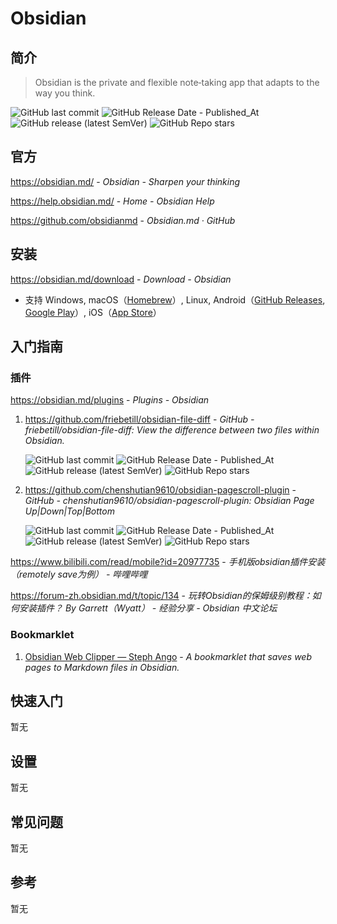 # Obsidian

## 简介

> Obsidian is the private and flexible note‑taking app that adapts to the way you think.

![GitHub last commit](https://img.shields.io/github/last-commit/obsidianmd/obsidian-releases?logo=github&color=blue)
![GitHub Release Date - Published_At](https://img.shields.io/github/release-date/obsidianmd/obsidian-releases?display_date=published_at&logo=github)
![GitHub release (latest SemVer)](https://img.shields.io/github/v/release/obsidianmd/obsidian-releases?logo=github)
![GitHub Repo stars](https://img.shields.io/github/stars/obsidianmd/obsidian-releases?style=social)

## 官方

https://obsidian.md/ - *Obsidian - Sharpen your thinking*

https://help.obsidian.md/ - *Home - Obsidian Help*

https://github.com/obsidianmd - *Obsidian.md · GitHub*

## 安装

https://obsidian.md/download - *Download - Obsidian*

- 支持 Windows, macOS（[Homebrew](https://formulae.brew.sh/cask/obsidian)）, Linux, Android（[GitHub Releases](https://github.com/obsidianmd/obsidian-releases/releases/), [Google Play](https://play.google.com/store/apps/details?id=md.obsidian)）, iOS（[App Store](https://apps.apple.com/us/app/obsidian-connected-notes/id1557175442)）

## 入门指南

### 插件

https://obsidian.md/plugins - *Plugins - Obsidian*

1. https://github.com/friebetill/obsidian-file-diff - *GitHub - friebetill/obsidian-file-diff: View the difference between two files within Obsidian.*

    ![GitHub last commit](https://img.shields.io/github/last-commit/friebetill/obsidian-file-diff?logo=github&color=blue)
    ![GitHub Release Date - Published_At](https://img.shields.io/github/release-date/friebetill/obsidian-file-diff?display_date=published_at&logo=github)
    ![GitHub release (latest SemVer)](https://img.shields.io/github/v/release/friebetill/obsidian-file-diff?logo=github)
    ![GitHub Repo stars](https://img.shields.io/github/stars/friebetill/obsidian-file-diff?style=social)

2. https://github.com/chenshutian9610/obsidian-pagescroll-plugin - *GitHub - chenshutian9610/obsidian-pagescroll-plugin: Obsidian Page Up|Down|Top|Bottom*

    ![GitHub last commit](https://img.shields.io/github/last-commit/chenshutian9610/obsidian-pagescroll-plugin?logo=github&color=blue)
    ![GitHub Release Date - Published_At](https://img.shields.io/github/release-date/chenshutian9610/obsidian-pagescroll-plugin?display_date=published_at&logo=github)
    ![GitHub release (latest SemVer)](https://img.shields.io/github/v/release/chenshutian9610/obsidian-pagescroll-plugin?logo=github)
    ![GitHub Repo stars](https://img.shields.io/github/stars/chenshutian9610/obsidian-pagescroll-plugin?style=social)

https://www.bilibili.com/read/mobile?id=20977735 - *手机版obsidian插件安装（remotely save为例） - 哔哩哔哩*

https://forum-zh.obsidian.md/t/topic/134 - *玩转Obsidian的保姆级别教程：如何安装插件？ By Garrett（Wyatt） - 经验分享 - Obsidian 中文论坛*

### Bookmarklet

1. [Obsidian Web Clipper &mdash; Steph Ango](https://stephango.com/obsidian-web-clipper) - *A bookmarklet that saves web pages to Markdown files in Obsidian.*

## 快速入门

暂无


## 设置

暂无


## 常见问题

暂无


## 参考

暂无

